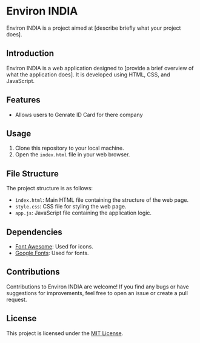 # Environ INDIA

Environ INDIA is a project aimed at [describe briefly what your project does].

## Introduction

Environ INDIA is a web application designed to [provide a brief overview of what the application does]. It is developed using HTML, CSS, and JavaScript.

## Features

- Allows users to Genrate ID Card for there company

## Usage

1. Clone this repository to your local machine.
2. Open the `index.html` file in your web browser.

## File Structure

The project structure is as follows:

- `index.html`: Main HTML file containing the structure of the web page.
- `style.css`: CSS file for styling the web page.
- `app.js`: JavaScript file containing the application logic.

## Dependencies

- [Font Awesome](https://fontawesome.com/): Used for icons.
- [Google Fonts](https://fonts.google.com/): Used for fonts.

## Contributions

Contributions to Environ INDIA are welcome! If you find any bugs or have suggestions for improvements, feel free to open an issue or create a pull request.

## License

This project is licensed under the [MIT License](LICENSE).
